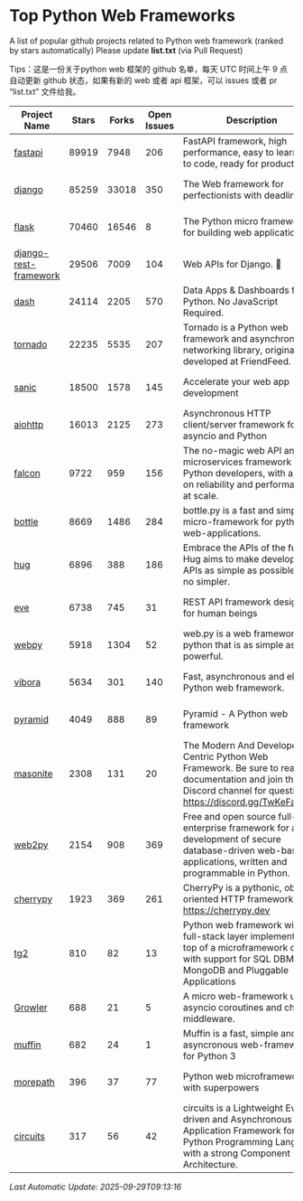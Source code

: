 # Top Python Web Frameworks
A list of popular github projects related to Python web framework (ranked by stars automatically)
Please update **list.txt** (via Pull Request)

Tips：这是一份关于python web 框架的 github 名单，每天 UTC 时间上午 9 点自动更新 github 状态，如果有新的 web 或者 api 框架，可以 issues 或者 pr “list.txt” 文件给我。

| Project Name | Stars | Forks | Open Issues | Description | Last Commit |
| ------------ | ----- | ----- | ----------- | ----------- | ----------- |
| [fastapi](https://github.com/fastapi/fastapi) | 89919 | 7948 | 206 | FastAPI framework, high performance, easy to learn, fast to code, ready for production | 2025-09-29 03:34:21 |
| [django](https://github.com/django/django) | 85259 | 33018 | 350 | The Web framework for perfectionists with deadlines. | 2025-09-29 06:57:11 |
| [flask](https://github.com/pallets/flask) | 70460 | 16546 | 8 | The Python micro framework for building web applications. | 2025-09-19 23:45:27 |
| [django-rest-framework](https://github.com/encode/django-rest-framework) | 29506 | 7009 | 104 | Web APIs for Django. 🎸 | 2025-09-25 12:58:51 |
| [dash](https://github.com/plotly/dash) | 24114 | 2205 | 570 | Data Apps & Dashboards for Python. No JavaScript Required. | 2025-09-09 14:25:10 |
| [tornado](https://github.com/tornadoweb/tornado) | 22235 | 5535 | 207 | Tornado is a Python web framework and asynchronous networking library, originally developed at FriendFeed. | 2025-09-17 17:43:47 |
| [sanic](https://github.com/sanic-org/sanic) | 18500 | 1578 | 145 |  Accelerate your web app development  | Build fast. Run fast. | 2025-03-31 21:19:26 |
| [aiohttp](https://github.com/aio-libs/aiohttp) | 16013 | 2125 | 273 | Asynchronous HTTP client/server framework for asyncio and Python | 2025-09-26 11:01:36 |
| [falcon](https://github.com/falconry/falcon) | 9722 | 959 | 156 | The no-magic web API and microservices framework for Python developers, with a focus on reliability and performance at scale. | 2025-09-20 19:45:10 |
| [bottle](https://github.com/bottlepy/bottle) | 8669 | 1486 | 284 | bottle.py is a fast and simple micro-framework for python web-applications. | 2025-09-19 11:25:45 |
| [hug](https://github.com/hugapi/hug) | 6896 | 388 | 186 | Embrace the APIs of the future. Hug aims to make developing APIs as simple as possible, but no simpler. | 2023-06-30 13:14:01 |
| [eve](https://github.com/pyeve/eve) | 6738 | 745 | 31 | REST API framework designed for human beings | 2025-08-26 14:11:54 |
| [webpy](https://github.com/webpy/webpy) | 5918 | 1304 | 52 | web.py is a web framework for python that is as simple as it is powerful.  | 2025-09-18 13:57:43 |
| [vibora](https://github.com/vibora-io/vibora) | 5634 | 301 | 140 | Fast, asynchronous and elegant Python web framework. | 2019-02-11 10:54:12 |
| [pyramid](https://github.com/Pylons/pyramid) | 4049 | 888 | 89 | Pyramid - A Python web framework | 2024-12-20 23:21:35 |
| [masonite](https://github.com/MasoniteFramework/masonite) | 2308 | 131 | 20 | The Modern And Developer Centric Python Web Framework. Be sure to read the documentation and join the Discord channel for questions: https://discord.gg/TwKeFahmPZ | 2025-03-20 20:11:49 |
| [web2py](https://github.com/web2py/web2py) | 2154 | 908 | 369 | Free and open source full-stack enterprise framework for agile development of secure database-driven web-based applications, written and programmable in Python. | 2025-09-13 16:03:35 |
| [cherrypy](https://github.com/cherrypy/cherrypy) | 1923 | 369 | 261 | CherryPy is a pythonic, object-oriented HTTP framework.      https://cherrypy.dev | 2025-09-22 11:04:51 |
| [tg2](https://github.com/TurboGears/tg2) | 810 | 82 | 13 | Python web framework with full-stack layer implemented on top of a microframework core with support for SQL DBMS, MongoDB and Pluggable Applications | 2025-02-18 22:52:59 |
| [Growler](https://github.com/pyGrowler/Growler) | 688 | 21 | 5 | A micro web-framework using asyncio coroutines and chained middleware. | 2020-03-08 07:51:41 |
| [muffin](https://github.com/klen/muffin) | 682 | 24 | 1 | Muffin is a fast, simple and asyncronous web-framework for Python 3 | 2025-07-21 10:54:32 |
| [morepath](https://github.com/morepath/morepath) | 396 | 37 | 77 | Python web microframework with superpowers | 2022-05-29 18:09:39 |
| [circuits](https://github.com/circuits/circuits) | 317 | 56 | 42 | circuits is a Lightweight Event driven and Asynchronous Application Framework for the Python Programming Language with a strong Component Architecture. | 2024-04-03 22:38:28 |

*Last Automatic Update: 2025-09-29T09:13:16*